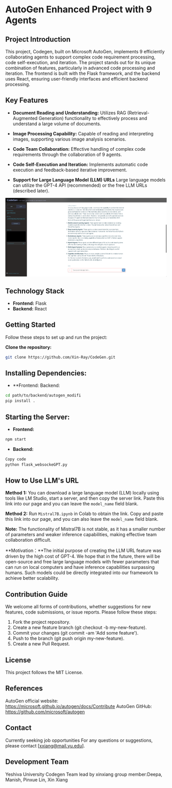 # AutoGen Enhanced Project with 9 Agents

## Project Introduction
This project, Codegen, built on Microsoft AutoGen, implements 9 efficiently collaborating agents to support complex code requirement processing, code self-execution, and iteration. The project stands out for its unique combination of features, particularly in advanced code processing and iteration. The frontend is built with the Flask framework, and the backend uses React, ensuring user-friendly interfaces and efficient backend processing.

## Key Features
- **Document Reading and Understanding:** Utilizes RAG (Retrieval-Augmented Generation) functionality to effectively process and understand a large volume of documents.
- **Image Processing Capability:** Capable of reading and interpreting images, supporting various image analysis scenarios.
- **Code Team Collaboration:** Effective handling of complex code requirements through the collaboration of 9 agents.
- **Code Self-Execution and Iteration:** Implements automatic code execution and feedback-based iterative improvement.

- **Support for Large Language Model (LLM) URLs** Large language models can utilize the GPT-4 API (recommended) or the free LLM URLs (described later).

![UI](UI.png)

## Technology Stack
- **Frontend:** Flask
- **Backend:** React

## Getting Started
Follow these steps to set up and run the project:

**Clone the repository:**
```bash
git clone https://github.com/Xin-Ray/CodeGen.git
```
## Installing Dependencies:
- **Frontend:
Backend:
```bash
cd path/to/backend/autogen_modifi
pip install .
```
## Starting the Server:
- **Frontend:**
```bash
npm start
```
- **Backend:**
```bash
Copy code
python flask_websockeGPT.py
```

## How to Use LLM's URL

**Method 1:** You can download a large language model (LLM) locally using tools like LM Studio, start a server, and then copy the server link. Paste this link into our page and you can leave the `model_name` field blank.

**Method 2:** Run `Mistral7B.ipynb` in Colab to obtain the link. Copy and paste this link into our page, and you can also leave the `model_name` field blank.

**Note:** The functionality of Mistral7B is not stable, as it has a smaller number of parameters and weaker inference capabilities, making effective team collaboration difficult. 

**Motivation：**The initial purpose of creating the LLM URL feature was driven by the high cost of GPT-4. We hope that in the future, there will be open-source and free large language models with fewer parameters that can run on local computers and have inference capabilities surpassing humans. Such models could be directly integrated into our framework to achieve better scalability.


## Contribution Guide
We welcome all forms of contributions, whether suggestions for new features, code submissions, or issue reports. Please follow these steps:

1. Fork the project repository.
2. Create a new feature branch (git checkout -b my-new-feature).
3. Commit your changes (git commit -am 'Add some feature').
4. Push to the branch (git push origin my-new-feature).
5. Create a new Pull Request.

## License
This project follows the MIT License.

## References
AutoGen official website: https://microsoft.github.io/autogen/docs/Contribute
AutoGen GitHub: https://github.com/microsoft/autogen

## Contact
Currently seeking job opportunities
For any questions or suggestions, please contact [xxiang@mail.yu.edu].

## Development Team
Yeshiva University Codegen Team lead by xinxiang
group member:Deepa, Manish, Pinxue Lin, Xin Xiang




